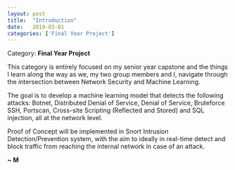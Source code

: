 ```yaml
---
layout: post
title:  "Introduction"
date:   2019-03-01
categories: ['Final Year Project']
---
```

Category: **Final Year Project**

This category is entirely focused on my senior year capstone and the things I learn along the way as we, my two group members and I, navigate through the intersection between Network Security and Machine Learning.  

The goal is to develop a machine learning model that detects the following attacks: Botnet, Distributed Denial of Service, Denial of Service, Bruteforce SSH, Portscan, Cross-site Scripting (Reflected and Stored) and SQL injection, all at the network level.

Proof of Concept will be implemented in Snort Intrusion Detection/Prevention system, with the aim to ideally in real-time detect and block traffic from reaching the internal network in case of an attack. 

**~ M**


